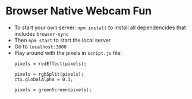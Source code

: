 # Browser Native Webcam Fun
* To start your own server: `npm install` to install all dependencides that includes `browser-sync`
* Then `npm start` to start the local server
* Go to `localhost:3000`
* Play around with the pixels in `script.js` file:
  ```
  pixels = redEffect(pixels);
  ```
  ```
  pixels = rgbSplit(pixels);
  ctx.globalAlpha = 0.1;
  ```
  ```
  pixels = greenScreen(pixels);
  ```
